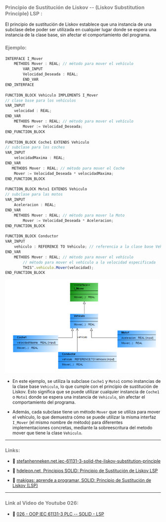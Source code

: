 ### <span style="color:grey"> Principio de Sustitución de Liskov -- (Liskov Substitution Principle) LSP :</span>

El principio de sustitución de Liskov establece que una instancia de una subclase debe poder ser utilizada en cualquier lugar donde se espera una instancia de la clase base, sin afectar el comportamiento del programa.

### <span style="color:grey">Ejemplo:</span>

```javascript
INTERFACE I_Mover
    METHODS Mover : REAL; // método para mover el vehículo
        VAR_INPUT
        Velocidad_Deseada : REAL;
        END_VAR
END_INTERFACE

FUNCTION_BLOCK Vehiculo IMPLEMENTS I_Mover
// clase base para los vehículos
VAR_INPUT
    velocidad : REAL;
END_VAR
    METHODS Mover : REAL; // método para mover el vehículo
        Mover := Velocidad_Deseada;      
END_FUNCTION_BLOCK

FUNCTION_BLOCK Coche1 EXTENDS Vehiculo
// subclase para los coches
VAR_INPUT
    velocidadMaxima : REAL;
END_VAR
   METHODS Mover : REAL; // método para mover el Coche
    Mover := Velocidad_Deseada * velocidadMaxima;   
END_FUNCTION_BLOCK

FUNCTION_BLOCK Moto1 EXTENDS Vehiculo
// subclase para las motos
VAR_INPUT
    Aceleracion : REAL;
END_VAR
    METHODS Mover : REAL; // método para mover la Moto
        Mover := Velocidad_Deseada * Aceleracion;
END_FUNCTION_BLOCK

FUNCTION_BLOCK Conductor
VAR_INPUT
    vehiculo : REFERENCE TO Vehiculo; // referencia a la clase base Vehiculo
END_VAR
    METHODS Mover : REAL; // método para mover el vehículo   
        // método para mover el vehículo a la velocidad especificada
        THIS^.vehiculo.Mover(velocidad);
END_FUNCTION_BLOCK
```
![SOLID_OCP](../imagenes/SOLID_LSP.PNG)

- En este ejemplo, se utiliza la subclase `Coche1` y `Moto1` como instancias de la clase base `Vehiculo`, lo que cumple con el principio de sustitución de Liskov. Esto significa que se puede utilizar cualquier instancia de `Coche1` o `Moto1` donde se espera una instancia de `Vehiculo`, sin afectar el comportamiento del programa.

- Además, cada subclase tiene un método `Mover` que se utiliza para mover el vehículo, lo que demuestra cómo se puede utilizar la misma interfaz `I_Mover` (el mismo nombre de método) para diferentes implementaciones concretas, mediante la sobreescritura del metodo mover que tiene la clase `Vehiculo`.
***
### <span style="color:grey">Links:</span>

- 🔗 [stefanhenneken.net,iec-61131-3-solid-the-liskov-substitution-principle](https://stefanhenneken.net/2022/09/27/iec-61131-3-solid-the-liskov-substitution-principle/)

- 🔗 [hdeleon.net, Principios SOLID: Principio de Sustitución de Liskov LSP](https://www.youtube.com/watch?v=JwtpU_rH1LE)

- 🔗 [makigas: aprende a programar, SOLID: Principio de Sustitución de Liskov (LSP)](https://www.youtube.com/watch?v=JQX7wrCzxFA&list=PLTd5ehIj0goO1JFIfukh3UtU9e0BeFM9K&index=3)
***
### <span style="color:grey">Link al Video de Youtube 026:</span>
- 🔗 [026 - OOP IEC 61131-3 PLC -- SOLID - LSP](https://youtu.be/tnghQbIPHs0)